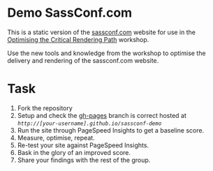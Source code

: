 # Demo SassConf.com
This is a static version of the [sassconf.com](http://www.sassconf.com) website for use in the [Optimising the Critical Rendering Path](http://sassconf.com/speakers/) workshop.

Use the new tools and knowledge from the workshop to optimise the delivery and rendering of the sassconf.com website.

# Task

1. Fork the repository
2. Setup and check the [gh-pages](https://help.github.com/articles/creating-project-pages-manually/) branch is correct hosted at *`http://[your-username].github.io/sassconf-demo`*
3. Run the site through PageSpeed Insights to get a baseline score.
4. Measure, optimise, repeat.
5. Re-test your site against PageSpeed Insights.
6. Bask in the glory of an improved score.
7. Share your findings with the rest of the group.
